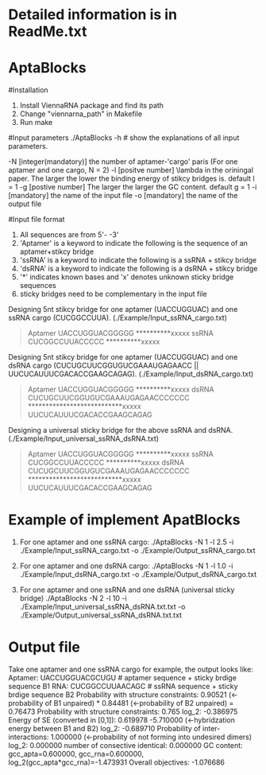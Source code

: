 # Detailed information is in ReadMe.txt

# AptaBlocks

#Installation
1. Install ViennaRNA package and find its path
2. Change "viennarna_path" in Makefile 
3. Run make  

#Input parameters
./AptaBlocks -h # show the explanations of all input parameters.

-N [integer(mandatory)]  the number of aptamer-'cargo' paris (For one aptamer and one cargo, N = 2)
-l [positve number]  \lambda in the oriningal paper. The larger the lower the binding energy of stikcy bridges is. default l = 1
-g [postive number]  The larger the larger the GC content. default g = 1
-i [mandatory] the name of the input file
-o [mandatory] the name of the output file

#Input file format
1. All sequences are from 5'- -3'
2. 'Aptamer' is a keyword to indicate the following is the sequence of an aptamer+stikcy bridge
3. 'ssRNA' is a keyword to indicate the following is a ssRNA + stikcy bridge
4. 'dsRNA' is a keyword to indicate the following is a dsRNA + stikcy bridge
5. '*' indicates known bases and 'x' denotes unknown sticky bridge sequences
6. sticky bridges need to be complementary in the input file

Designing 5nt stikcy bridge for one aptamer (UACCUGGUAC) and one ssRNA cargo (CUCGGCCUUA). (./Example/Input_ssRNA_cargo.txt)
>Aptamer
UACCUGGUACGGGGG
**********xxxxx
>ssRNA
CUCGGCCUUACCCCC
**********xxxxx

Designing 5nt stikcy bridge for one aptamer (UACCUGGUAC) and one dsRNA cargo (CUCUGCUUCGGUGUCGAAAUGAGAACC || UUCUCAUUUCGACACCGAAGCAGAG). (./Example/Input_dsRNA_cargo.txt)
>Aptamer
UACCUGGUACGGGGG
**********xxxxx
>dsRNA
CUCUGCUUCGGUGUCGAAAUGAGAACCCCCCC
***************************xxxxx
UUCUCAUUUCGACACCGAAGCAGAG


Designing a universal sticky bridge for the above ssRNA and dsRNA. (./Example/Input_universal_ssRNA_dsRNA.txt)
>Aptamer
UACCUGGUACGGGGG
**********xxxxx
>ssRNA
CUCGGCCUUACCCCC
**********xxxxx
>dsRNA
CUCUGCUUCGGUGUCGAAAUGAGAACCCCCCC
***************************xxxxx
UUCUCAUUUCGACACCGAAGCAGAG


# Example of implement ApatBlocks
1. For one aptamer and one ssRNA cargo:
./AptaBlocks -N 1 -l 2.5 -i ./Example/Input_ssRNA_cargo.txt -o ./Example/Output_ssRNA_cargo.txt 

2. For one aptamer and one dsRNA cargo:
./AptaBlocks -N 1 -l 1.0 -i ./Example/Input_dsRNA_cargo.txt -o ./Example/Output_dsRNA_cargo.txt 

3. For one aptamer and one ssRNA and one dsRNA (universal sticky bridge)
./AptaBlocks -N 2 -l 10 -i ./Example/Input_universal_ssRNA_dsRNA.txt.txt -o ./Example/Output_universal_ssRNA_dsRNA.txt.txt 

# Output file
Take one aptamer and one ssRNA cargo for example, the output looks like:
Aptamer: UACCUGGUACGCUGU # aptamer sequence + sticky brdige sequence B1
RNA: CUCGGCCUUAACAGC # ssRNA sequence + sticky brdige sequence B2
Probability with structure constraints: 0.90521 (<-probability of B1 unpaired) * 0.84481 (<-probability of B2 unpaired) = 0.76473 
Probability with structure constraints: 0.765  log_2: -0.386975
Energy of SE (converted in [0,1]): 0.619978 -5.710000 (<-hybridzation energy between B1 and B2) log_2: -0.689710
Probability of inter-interactions: 1.000000 (<-probability of not forming into undesired dimers) log_2: 0.000000
number of consective identical: 0.000000
GC content: gcc_apta=0.600000, gcc_rna=0.600000, log_2(gcc_apta*gcc_rna)=-1.473931
Overall objectives: -1.076686
